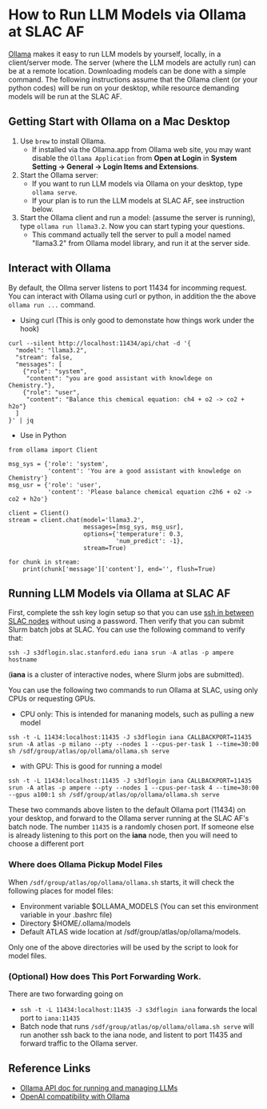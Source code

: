 # How to Run LLM Models via Ollama at SLAC AF

[Ollama](https://ollama.com/) makes it easy to run LLM models by yourself, locally, in a client/server mode. 
The server (where the LLM models are actully run) can be at a remote location. Downloading
models can be done with a simple command. The following instructions assume that the
Ollama client (or your python codes) will be run on your desktop, while resource demanding
models will be run at the SLAC AF.

## Getting Start with Ollama on a Mac Desktop

1. Use `brew` to install Ollama. 
    - If installed via the Ollama.app from Ollama web site, you may want disable the `Ollama Application` 
    from **Open at Login** in **System Setting -> General -> Login Items and Extensions**.
2. Start the Ollama server: 
    - If you want to run LLM models via Ollama on your desktop, type `ollama serve`. 
    - If your plan is to run the LLM models at SLAC AF, see instruction below.
3. Start the Ollama client and run a model: (assume the server is running), type `ollama run llama3.2`. 
   Now you can start typing your questions. 
    - This command actually tell the server to pull a model named "llama3.2" from Ollama model library, 
      and run it at the server side. 

## Interact with Ollama

By default, the Ollma server listens to port 11434 for incomming request. You can interact with Ollama using 
curl or python, in addition the the above `ollama run ...` command.

- Using curl (This is only good to demonstate how things work under the hook)
```
curl --silent http://localhost:11434/api/chat -d '{
  "model": "llama3.2",
  "stream": false,
  "messages": [
    {"role": "system",
     "content": "you are good assistant with knowldege on Chemistry."},
    {"role": "user",
     "content": "Balance this chemical equation: ch4 + o2 -> co2 + h2o"}
  ]
}' | jq
```
- Use in Python
```
from ollama import Client

msg_sys = {'role': 'system',
           'content': 'You are a good assistant with knowledge on Chemistry'}
msg_usr = {'role': 'user',
           'content': 'Please balance chemical equation c2h6 + o2 -> co2 + h2o'} 

client = Client()
stream = client.chat(model='llama3.2',
                     messages=[msg_sys, msg_usr],
                     options={'temperature': 0.3,
                              'num_predict': -1},
                     stream=True)

for chunk in stream:
    print(chunk['message']['content'], end='', flush=True)
```

## Running LLM Models via Ollama at SLAC AF

First, complete the ssh key login setup so that you can use [ssh in between SLAC nodes](../sshlogin/ssh2SLAC.md)
without using a password.
Then verify that you can submit Slurm batch jobs at SLAC. You can use the following command to verify that:

```
ssh -J s3dflogin.slac.stanford.edu iana srun -A atlas -p ampere hostname
```
(**iana** is a cluster of interactive nodes, where Slurm jobs are submitted).

You can use the following two commands to run Ollama at SLAC, using only CPUs or requesting GPUs.

- CPU only: This is intended for mananing models, such as pulling a new model
```
ssh -t -L 11434:localhost:11435 -J s3dflogin iana CALLBACKPORT=11435 srun -A atlas -p milano --pty --nodes 1 --cpus-per-task 1 --time=30:00               sh /sdf/group/atlas/op/ollama/ollama.sh serve
```
- with GPU: This is good for running a model
```
ssh -t -L 11434:localhost:11435 -J s3dflogin iana CALLBACKPORT=11435 srun -A atlas -p ampere --pty --nodes 1 --cpus-per-task 4 --time=30:00 --gpus a100:1 sh /sdf/group/atlas/op/ollama/ollama.sh serve
```

These two commands above listen to the default Ollama port (11434) on your desktop, and 
forward to the Ollama server running at the SLAC AF's batch node. The number `11435` is a randomly 
chosen port. If someone else is already listening to this port on the **iana** node, then you will need 
to choose a different port 

### Where does Ollama Pickup Model Files

When `/sdf/group/atlas/op/ollama/ollama.sh` starts, it will check the following places for model files:

- Environment variable $OLLAMA_MODELS (You can set this environment variable in your .bashrc file)
- Directory $HOME/.ollama/models
- Default ATLAS wide location at /sdf/group/atlas/op/ollama/models.  

Only one of the above directories will be used by the script to look for model files.

### (Optional) How does This Port Forwarding Work.

There are two forwarding going on

- `ssh -t -L 11434:localhost:11435 -J s3dflogin iana` forwards the local port to `iana:11435`
- Batch node that runs `/sdf/group/atlas/op/ollama/ollama.sh serve` will run another ssh 
  back to the iana node, and listent to port 11435 and forward traffic to the Ollama server.

## Reference Links

- [Ollama API doc for running and managing LLMs](https://github.com/ollama/ollama/blob/main/docs/api.md)
- [OpenAI compatibility with Ollama](https://ollama.com/blog/openai-compatibility)
